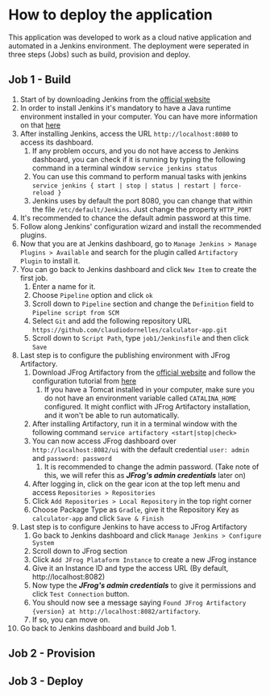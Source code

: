 # How to deploy the application
This application was developed to work as a cloud native application and automated in a Jenkins environment.
The deployment were seperated in three steps (Jobs) such as build, provision and deploy.
## Job 1 - Build
1. Start of by downloading Jenkins from the [official website](https://www.jenkins.io/download/)
2. In order to install Jenkins it's mandatory to have a Java runtime environment installed in your computer. You can have more information on that [here](https://www.jenkins.io/doc/book/installing/)
3. After installing Jenkins, access the URL `http://localhost:8080` to access its dashboard.
   1. If any problem occurs, and you do not have access to Jenkins dashboard, you can check if it is running by typing the following command in a terminal window `service jenkins status`
   2. You can use this command to perform manual tasks with jenkins `service jenkins { start | stop | status | restart | force-reload }`
   3. Jenkins uses by default the port 8080, you can change that within the file `/etc/default/Jenkins`. Just change the property `HTTP_PORT`
4. It's recommended to chance the default admin password at this time.
5. Follow along Jenkins' configuration wizard and install the recommended plugins.
6. Now that you are at Jenkins dashboard, go to `Manage Jenkins > Manage Plugins > Available` and search for the plugin called `Artifactory Plugin` to install it.
7. You can go back to Jenkins dashboard and click `New Item` to create the first job.
   1. Enter a name for it.
   2. Choose `Pipeline` option and click `ok`
   3. Scroll down to `Pipeline` section and change the `Definition` field to `Pipeline script from SCM`
   4. Select `Git` and add the following repository URL `https://github.com/claudiodornelles/calculator-app.git`
   5. Scroll down to `Script Path`, type `job1/Jenkinsfile` and then click `Save`
8. Last step is to configure the publishing environment with JFrog Artifactory.
   1. Download JFrog Artifactory from the [official website](https://jfrog.com/download-jfrog-platform/) and follow the configuration tutorial from [here](https://www.jfrog.com/confluence/display/JFROG/Installing+Artifactory)
      1. If you have a Tomcat installed in your computer, make sure you do not have an environment variable called `CATALINA_HOME` configured. It might conflict with JFrog Artifactory installation, and it won't be able to run automatically.
   2. After installing Artifactory, run it in a terminal window with the following command `service artifactory <start|stop|check>`
   3. You can now access JFrog dashboard over `http://localhost:8082/ui` with the default credential `user: admin` and `password: password`
      1. It is recommended to change the admin password. (Take note of this, we will refer this as **_JFrog's admin credentials_** later on)
   4. After logging in, click on the gear icon at the top left menu and access `Repositories > Repositories`
   5. Click `Add Repositories > Local Repository` in the top right corner
   6. Choose Package Type as `Gradle`, give it the Repository Key as `calculator-app` and click `Save & Finish`
9. Last step is to configure Jenkins to have access to JFrog Artifactory
   1. Go back to Jenkins dashboard and click `Manage Jenkins > Configure System`
   2. Scroll down to JFrog section
   3. Click `Add JFrog Plataform Instance` to create a new JFrog instance
   4. Give it an Instance ID and type the access URL (By default, http://localhost:8082)
   5. Now type the **_JFrog's admin credentials_** to give it permissions and click `Test Connection` button.
   6. You should now see a message saying `Found JFrog Artifactory {version} at http://localhost:8082/artifactory`.
   7. If so, you can move on.
10. Go back to Jenkins dashboard and build Job 1.
## Job 2 - Provision

## Job 3 - Deploy
